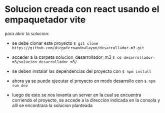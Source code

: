 # Solucion creada con react usando el empaquetador vite

para abrir la solucion:

- se debe clonar este proyecto `$ git clone https://github.com/diegofernandoalayon/desarrollador-m3.git`

- acceder a la carpeta solucion_desarrollador_m3 `$ cd desarrollador-m3/solucion_desarrollador_m3/`
- se deben instalar las dependencias del proyecto con `$ npm install`
- ahora ya se puede ejecutar el proyecto en modo desarrollo con `$ npm run dev`
- luego de esto se nos levanta un server en la cual se encuentra corriendo el proyecto, se accede a la direccion indicada en la consola y allí se encontrara la solucion planteada
